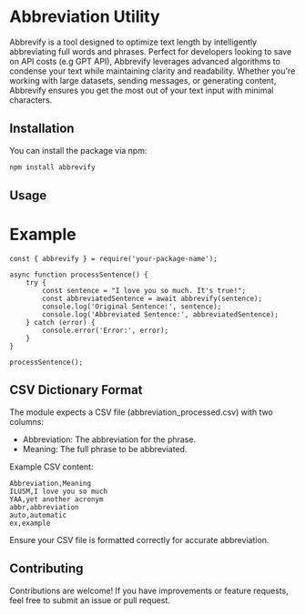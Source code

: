 # Abbreviation Utility

Abbrevify is a tool designed to optimize text length by intelligently abbreviating full words and phrases. Perfect for developers looking to save on API costs (e.g GPT API), Abbrevify leverages advanced algorithms to condense your text while maintaining clarity and readability. Whether you're working with large datasets, sending messages, or generating content, Abbrevify ensures you get the most out of your text input with minimal characters.
## Installation

You can install the package via npm:

```bash
npm install abbrevify
```
## Usage
# Example

```
const { abbrevify } = require('your-package-name');

async function processSentence() {
    try {
        const sentence = "I love you so much. It's true!";
        const abbreviatedSentence = await abbrevify(sentence);
        console.log('Original Sentence:', sentence);
        console.log('Abbreviated Sentence:', abbreviatedSentence);
    } catch (error) {
        console.error('Error:', error);
    }
}

processSentence();
```
## CSV Dictionary Format
The module expects a CSV file (abbreviation_processed.csv) with two columns:
<ul>
  <li>Abbreviation: The abbreviation for the phrase.</li>
  <li>Meaning: The full phrase to be abbreviated.</li>
</ul>

Example CSV content:
```
Abbreviation,Meaning
ILUSM,I love you so much
YAA,yet another acronym
abbr,abbreviation
auto,automatic
ex,example
```
Ensure your CSV file is formatted correctly for accurate abbreviation.

## Contributing
Contributions are welcome! If you have improvements or feature requests, feel free to submit an issue or pull request.

